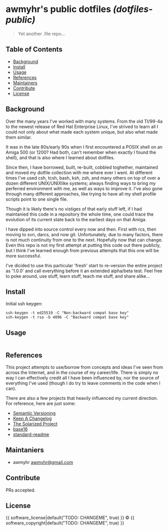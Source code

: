 # awmyhr's public dotfiles _(dotfiles-public)_

> Yet another .file repo...

## Table of Contents

- [Background](#background)
- [Install](#install)
- [Usage](#usage)
- [References](#references)
- [Maintainers](#maintainers)
- [Contribute](#contribute)
- [License](#license)

## Background

Over the many years I've worked with many systems. From the old TI/99-4a to the
newest release of Red Hat Enterprise Linux, I've strived to learn all I could not
only about what made each system unique, but also what made them similar.

It was in the late 80s/early 90s when I first encountered a POSIX shell on an 
Amiga 500 (or 1200? Had both, can't remember when exactly I found the shell),
and that is also where I learned about dotfiles.

Since then, I have borrowed, built, re-built, cobbled toghether, maintained and 
moved my dotfile collection with me where ever I went. At different times I've 
used csh, tcsh, bash, ksh, zsh, and many others on top of over a dozen different
UNIX/UNIXlike systems; always finding ways to bring my perferred environment with
me, as well as ways to improve it. I've also gone through many different 
approaches, like trying to have all my shell profile scripts point to one single
file.

Though it is likely there's no vistiges of that early stuff left, if I had
maintanied this code in a repository the whole time, one could trace the 
evolution of its current state back to the earliest days on that Amiga.

I have dipped into source control every now and then. First with rcs, then moving
to svn, darcs, and now git. Unfortunately, due to many factors, there is not much
continuity from one to the next. Hopefully now that can change. Even this repo is
not my first attempt at putting this code out there publicly, but I think I've 
learned enough from previous attempts that this one will be more successful.

I've dicided to use this particular 'fresh' start to re-version the entire project 
as '1.0.0' and call everything before it an extended alpha/beta test. Feel free
to poke around, use stuff, learn stuff, teach me stuff, and share alike...

## Install

Initial ssh keygen:
    
    ssh-keygen -t ed25519 -C "Non-backward compat base key"
    ssh-keygen -t rsa -b 4096 -C "Backward compat base key"

## Usage

```
```

## References

This project attempts to use/borrow from concepts and ideas I've seen from across
the Internet, and in the course of my career/life. There is simply no way I can 
effectively credit all I have been influenced by, nor the source of everything
I've used (though I do try to leave comments in the code when I can).

There are also a few projects that heavily influenced my current direction.
For reference, here are just some:

- [Semantic Versioning](http://semver.org/)
- [Keep A Changelog](http://keepachangelog.com/en/0.3.0/)
- [The Solarized Project](https://github.com/altercation/solarized)
- [base16](http://chriskempson.com/projects/base16/)
- [standard-readme](https://github.com/RichardLitt/standard-readme)

## Maintaniers

- awmyhr <awmyhr@gmail.com>

## Contribute

PRs accepted.

## License

{{ software_license|default("TODO: CHANGEME", true) }} © {{ software_copyright|default("TODO: CHANGEME", true) }}

